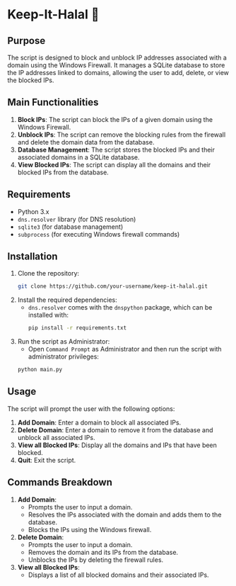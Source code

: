 # Keep-It-Halal 🌙

## Purpose
The script is designed to block and unblock IP addresses associated with a domain using the Windows Firewall. It manages a SQLite database to store the IP addresses linked to domains, allowing the user to add, delete, or view the blocked IPs.

## Main Functionalities
1. **Block IPs**: The script can block the IPs of a given domain using the Windows Firewall.
2. **Unblock IPs**: The script can remove the blocking rules from the firewall and delete the domain data from the database.
3. **Database Management**: The script stores the blocked IPs and their associated domains in a SQLite database.
4. **View Blocked IPs**: The script can display all the domains and their blocked IPs from the database.

## Requirements
- Python 3.x
- `dns.resolver` library (for DNS resolution)
- `sqlite3` (for database management)
- `subprocess` (for executing Windows firewall commands)

## Installation
1. Clone the repository:
   ```bash
   git clone https://github.com/your-username/keep-it-halal.git
   ```
2. Install the required dependencies:
   - `dns.resolver` comes with the `dnspython` package, which can be installed with:
     ```bash
     pip install -r requirements.txt
     ```
3. Run the script as Administrator:
   - Open `Command Prompt` as Administrator and then run the script with administrator privileges:
   ```bash
   python main.py
   ```

## Usage
The script will prompt the user with the following options:
1. **Add Domain**: Enter a domain to block all associated IPs.
2. **Delete Domain**: Enter a domain to remove it from the database and unblock all associated IPs.
3. **View all Blocked IPs**: Display all the domains and IPs that have been blocked.
4. **Quit**: Exit the script.

## Commands Breakdown
1. **Add Domain**:
   - Prompts the user to input a domain.
   - Resolves the IPs associated with the domain and adds them to the database.
   - Blocks the IPs using the Windows firewall.
2. **Delete Domain**:
   - Prompts the user to input a domain.
   - Removes the domain and its IPs from the database.
   - Unblocks the IPs by deleting the firewall rules.
3. **View all Blocked IPs**:
   - Displays a list of all blocked domains and their associated IPs.
